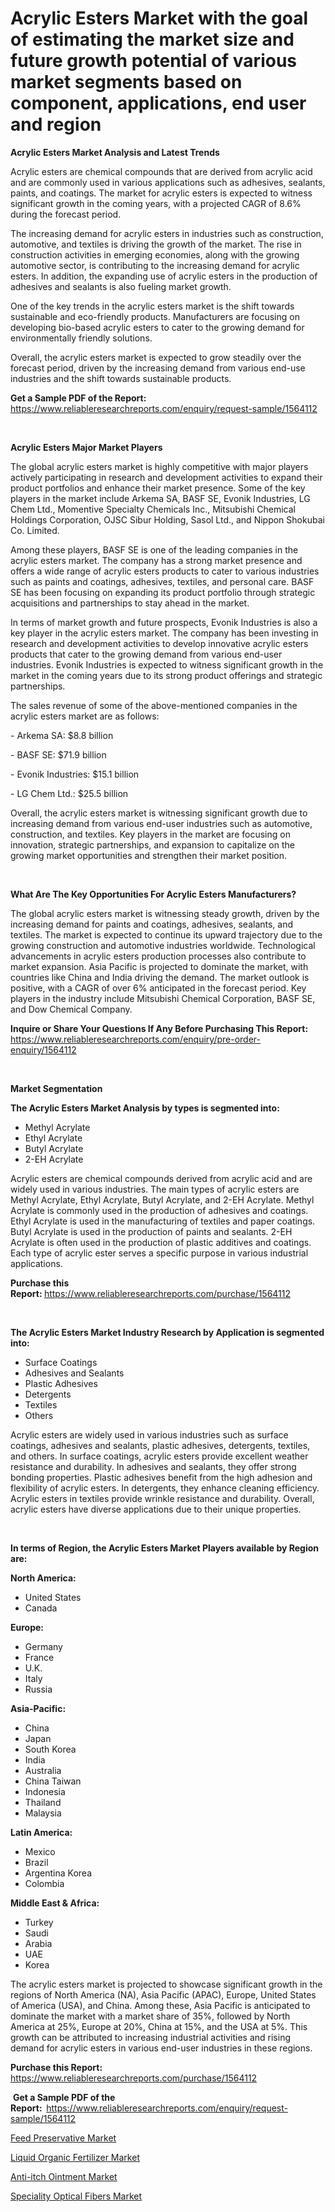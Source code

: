 <p><h1>Acrylic Esters Market with the goal of estimating the market size and future growth potential of various market segments based on component, applications, end user and region</h1></p><p><strong>Acrylic Esters Market Analysis and Latest Trends</strong></p>
<p><p>Acrylic esters are chemical compounds that are derived from acrylic acid and are commonly used in various applications such as adhesives, sealants, paints, and coatings. The market for acrylic esters is expected to witness significant growth in the coming years, with a projected CAGR of 8.6% during the forecast period. </p><p>The increasing demand for acrylic esters in industries such as construction, automotive, and textiles is driving the growth of the market. The rise in construction activities in emerging economies, along with the growing automotive sector, is contributing to the increasing demand for acrylic esters. In addition, the expanding use of acrylic esters in the production of adhesives and sealants is also fueling market growth.</p><p>One of the key trends in the acrylic esters market is the shift towards sustainable and eco-friendly products. Manufacturers are focusing on developing bio-based acrylic esters to cater to the growing demand for environmentally friendly solutions.</p><p>Overall, the acrylic esters market is expected to grow steadily over the forecast period, driven by the increasing demand from various end-use industries and the shift towards sustainable products.</p></p>
<p><strong>Get a Sample PDF of the Report:&nbsp;</strong> <a href="https://www.reliableresearchreports.com/enquiry/request-sample/1564112">https://www.reliableresearchreports.com/enquiry/request-sample/1564112</a></p>
<p>&nbsp;</p>
<p><strong>Acrylic Esters Major Market Players</strong></p>
<p><p>The global acrylic esters market is highly competitive with major players actively participating in research and development activities to expand their product portfolios and enhance their market presence. Some of the key players in the market include Arkema SA, BASF SE, Evonik Industries, LG Chem Ltd., Momentive Specialty Chemicals Inc., Mitsubishi Chemical Holdings Corporation, OJSC Sibur Holding, Sasol Ltd., and Nippon Shokubai Co. Limited.</p><p>Among these players, BASF SE is one of the leading companies in the acrylic esters market. The company has a strong market presence and offers a wide range of acrylic esters products to cater to various industries such as paints and coatings, adhesives, textiles, and personal care. BASF SE has been focusing on expanding its product portfolio through strategic acquisitions and partnerships to stay ahead in the market.</p><p>In terms of market growth and future prospects, Evonik Industries is also a key player in the acrylic esters market. The company has been investing in research and development activities to develop innovative acrylic esters products that cater to the growing demand from various end-user industries. Evonik Industries is expected to witness significant growth in the market in the coming years due to its strong product offerings and strategic partnerships.</p><p>The sales revenue of some of the above-mentioned companies in the acrylic esters market are as follows:</p><p>- Arkema SA: $8.8 billion</p><p>- BASF SE: $71.9 billion</p><p>- Evonik Industries: $15.1 billion</p><p>- LG Chem Ltd.: $25.5 billion</p><p>Overall, the acrylic esters market is witnessing significant growth due to increasing demand from various end-user industries such as automotive, construction, and textiles. Key players in the market are focusing on innovation, strategic partnerships, and expansion to capitalize on the growing market opportunities and strengthen their market position.</p></p>
<p>&nbsp;</p>
<p><strong>What Are The Key Opportunities For Acrylic Esters Manufacturers?</strong></p>
<p><p>The global acrylic esters market is witnessing steady growth, driven by the increasing demand for paints and coatings, adhesives, sealants, and textiles. The market is expected to continue its upward trajectory due to the growing construction and automotive industries worldwide. Technological advancements in acrylic esters production processes also contribute to market expansion. Asia Pacific is projected to dominate the market, with countries like China and India driving the demand. The market outlook is positive, with a CAGR of over 6% anticipated in the forecast period. Key players in the industry include Mitsubishi Chemical Corporation, BASF SE, and Dow Chemical Company.</p></p>
<p><strong>Inquire or Share Your Questions If Any Before Purchasing This Report:</strong> <a href="https://www.reliableresearchreports.com/enquiry/pre-order-enquiry/1564112">https://www.reliableresearchreports.com/enquiry/pre-order-enquiry/1564112</a></p>
<p>&nbsp;</p>
<p><strong>Market Segmentation</strong></p>
<p><strong>The Acrylic Esters Market Analysis by types is segmented into:</strong></p>
<p><ul><li>Methyl Acrylate</li><li>Ethyl Acrylate</li><li>Butyl Acrylate</li><li>2-EH Acrylate</li></ul></p>
<p><p>Acrylic esters are chemical compounds derived from acrylic acid and are widely used in various industries. The main types of acrylic esters are Methyl Acrylate, Ethyl Acrylate, Butyl Acrylate, and 2-EH Acrylate. Methyl Acrylate is commonly used in the production of adhesives and coatings. Ethyl Acrylate is used in the manufacturing of textiles and paper coatings. Butyl Acrylate is used in the production of paints and sealants. 2-EH Acrylate is often used in the production of plastic additives and coatings. Each type of acrylic ester serves a specific purpose in various industrial applications.</p></p>
<p><strong>Purchase this Report:&nbsp;</strong><a href="https://www.reliableresearchreports.com/purchase/1564112">https://www.reliableresearchreports.com/purchase/1564112</a></p>
<p>&nbsp;</p>
<p><strong>The Acrylic Esters Market Industry Research by Application is segmented into:</strong></p>
<p><ul><li>Surface Coatings</li><li>Adhesives and Sealants</li><li>Plastic Adhesives</li><li>Detergents</li><li>Textiles</li><li>Others</li></ul></p>
<p><p>Acrylic esters are widely used in various industries such as surface coatings, adhesives and sealants, plastic adhesives, detergents, textiles, and others. In surface coatings, acrylic esters provide excellent weather resistance and durability. In adhesives and sealants, they offer strong bonding properties. Plastic adhesives benefit from the high adhesion and flexibility of acrylic esters. In detergents, they enhance cleaning efficiency. Acrylic esters in textiles provide wrinkle resistance and durability. Overall, acrylic esters have diverse applications due to their unique properties.</p></p>
<p>&nbsp;</p>
<p><strong>In terms of Region, the Acrylic Esters Market Players available by Region are:</strong></p>
<p>
    <p> <strong> North America: </strong>
        <ul>
            <li>United States</li>
            <li>Canada</li>
        </ul>
        </p> 
    <p> <strong> Europe: </strong>
        <ul>
            <li>Germany</li>
            <li>France</li>
            <li>U.K.</li>
            <li>Italy</li>
            <li>Russia</li>
        </ul>
        </p> 
    <p> <strong> Asia-Pacific: </strong>
        <ul>
            <li>China</li>
            <li>Japan</li>
            <li>South Korea</li>
            <li>India</li>
            <li>Australia</li>
            <li>China Taiwan</li>
            <li>Indonesia</li>
            <li>Thailand</li>
            <li>Malaysia</li>
        </ul>
        </p> 
    <p> <strong> Latin America: </strong>
        <ul>
            <li>Mexico</li>
            <li>Brazil</li>
            <li>Argentina Korea</li>
            <li>Colombia</li>
        </ul>
        </p> 
    <p> <strong> Middle East & Africa: </strong>
        <ul>
            <li>Turkey</li>
            <li>Saudi</li>
            <li>Arabia</li>
            <li>UAE</li>
            <li>Korea</li>
        </ul>
    </p>
    </p>
<p><p>The acrylic esters market is projected to showcase significant growth in the regions of North America (NA), Asia Pacific (APAC), Europe, United States of America (USA), and China. Among these, Asia Pacific is anticipated to dominate the market with a market share of 35%, followed by North America at 25%, Europe at 20%, China at 15%, and the USA at 5%. This growth can be attributed to increasing industrial activities and rising demand for acrylic esters in various end-user industries in these regions.</p></p>
<p><strong>Purchase this Report: </strong><a href="https://www.reliableresearchreports.com/purchase/1564112">https://www.reliableresearchreports.com/purchase/1564112</a></p>
<p>&nbsp;<strong>Get a Sample PDF of the Report:&nbsp;&nbsp;</strong><a href="https://www.reliableresearchreports.com/enquiry/request-sample/1564112">https://www.reliableresearchreports.com/enquiry/request-sample/1564112</a></p>
<p><strong></strong></p>
<p><p><a href="https://github.com/eeaveuhhh/Market-Research-Report-List-1/blob/main/feed-preservative-market.md">Feed Preservative Market</a></p><p><a href="https://github.com/brentleyjimmiealvaradoz4l1rea/Market-Research-Report-List-1/blob/main/liquid-organic-fertilizer-market.md">Liquid Organic Fertilizer Market</a></p><p><a href="https://adventurous-uranium-ef9.notion.site/Anti-itch-Ointment-Market-Centers-on-Aspects-such-as-Market-Growth-Market-Share-Market-Opportunity-d23caf4dd6294082beda8c6ca72d01ab">Anti-itch Ointment Market</a></p><p><a href="https://view.publitas.com/reportprime-1/speciality-optical-fibers-market-size-share-trends-analysis-report-by-material-by-type-by-end-user-by-region-and-segment-forecasts-2023-2030/">Speciality Optical Fibers Market</a></p></p>